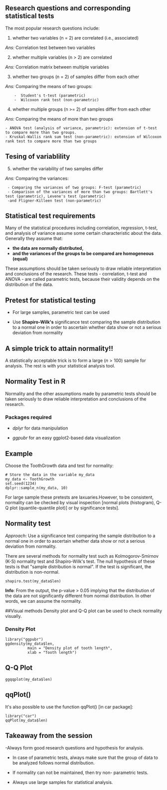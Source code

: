 
## Research questions and corresponding statistical tests


The most popular research questions include:

1. whether two variables (n = 2) are correlated (i.e., associated)

*Ans:* Correlation test between two variables

2. whether multiple variables (n > 2) are correlated

*Ans:* Correlation matrix between multiple variables

3. whether two groups (n = 2) of samples differ from each other

*Ans:* Comparing the means of two groups:

        -  Student's t-test (parametric)
        -  Wilcoxon rank test (non-parametric)
        
4. whether multiple groups (n >= 2) of samples differ from each other

*Ans:* Comparing the means of more than two groups

    - ANOVA test (analysis of variance, parametric): extension of t-test to compare more than two groups.
    - Kruskal-Wallis rank sum test (non-parametric): extension of Wilcoxon rank test to compare more than two groups


## Tesing of variablility

5. whether the variability of two samples differ

*Ans:* Comparing the variances:

     - Comparing the variances of two groups: F-test (parametric)
     - Comparison of the variances of more than two groups: Bartlett's test (parametric), Levene's test (parametric)
     -and Fligner-Killeen test (non-parametric)


## Statistical test requirements

Many of the statistical procedures including correlation, regression, t-test, and analysis of variance assume some certain characteristic about the data. Generally they assume that:

- **the data are normally distributed,**
- **and the variances of the groups to be compared are homogeneous (equal)**

These assumptions should be taken seriously to draw reliable interpretation and conclusions of the research. These tests - correlation, t-test and ANOVA - are called parametric tests, because their validity depends on the distribution of the data.


## Pretest for statistical testing

- For large samples, parametric test can be used

- Use **Shapiro-Wilk's** significance test comparing the sample distribution to a normal one in order to ascertain whether data show or not a serious deviation from normality

## A simple trick to attain normality!!

A statistically acceptable trick is to form a large ($n>100$) sample for analysis. The rest is with your statistical analysis tool. 


##  Normality Test in R

Normality and the other assumptions made by parametric tests should be taken seriously to draw reliable interpretation and conclusions of the research.

### Packages required

- *dplyr* for data manipulation

- *ggpubr*  for an easy ggplot2-based data visualization

## Example

Choose the ToothGrowth data and test for normality:

```{r}
# Store the data in the variable my_data
my_data <- ToothGrowth
set.seed(1234)
dplyr::sample_n(my_data, 10)

```

 For large sample these pretests are laxuaries.However, to be consistent, normality can be checked by visual inspection [normal plots (histogram), Q-Q plot (quantile-quantile plot)] or by significance tests].


## Normality test

*Approach*:  Use a significance test comparing the sample distribution to a normal one in order to ascertain whether data show or not a serious deviation from normality.

There are several methods for normality test such as Kolmogorov-Smirnov (K-S) normality test and Shapiro-Wilk's test. The null hypothesis of these tests is that "sample distribution is normal". If the test is significant, the distribution is non-normal.

```{r}
shapiro.test(my_data$len)
```

**Info**: From the output, the p-value > 0.05 implying that the distribution of the data are not significantly different from normal distribution. In other words, we can assume the normality.


##Visual methods
Density plot and Q-Q plot can be used to check normality visually.

### Density Plot

```{r}
library("ggpubr")
ggdensity(my_data$len, 
          main = "Density plot of tooth length",
          xlab = "Tooth length")
```

## Q-Q Plot

```{r}
ggqqplot(my_data$len)
```

## qqPlot()

It's also possible to use the function qqPlot() [in car package]:

```{r}
library("car")
qqPlot(my_data$len)
```


## Takeaway from the session

-Always form good research questions and hypothesis for analysis.

- In case of parametric tests, always make sure that the group of data to be analyzed follows normal distribution.

- If normality can not be maintained, then try non- parametric tests.

- Always use large samples for statistical analysis.
